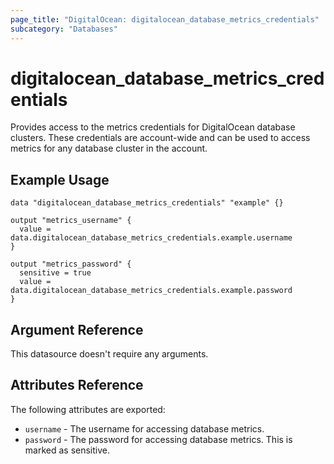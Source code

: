 ```yaml
---
page_title: "DigitalOcean: digitalocean_database_metrics_credentials"
subcategory: "Databases"
---
```


# digitalocean_database_metrics_credentials

Provides access to the metrics credentials for DigitalOcean database clusters. These credentials are account-wide and can be used to access metrics for any database cluster in the account.

## Example Usage

```hcl
data "digitalocean_database_metrics_credentials" "example" {}

output "metrics_username" {
  value = data.digitalocean_database_metrics_credentials.example.username
}

output "metrics_password" {
  sensitive = true
  value = data.digitalocean_database_metrics_credentials.example.password
}
```

## Argument Reference

This datasource doesn't require any arguments.

## Attributes Reference

The following attributes are exported:

* `username` - The username for accessing database metrics.
* `password` - The password for accessing database metrics. This is marked as sensitive.

